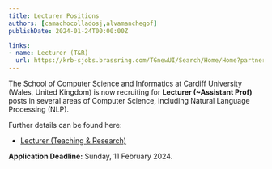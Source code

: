 ```yaml
---
title: Lecturer Positions
authors: [camachocolladosj,alvamanchegof]
publishDate: 2024-01-24T00:00:00Z

links:
- name: Lecturer (T&R)
  url: https://krb-sjobs.brassring.com/TGnewUI/Search/Home/Home?partnerid=30011&siteid=5460#jobDetails=2099342_5460
---
```


The School of Computer Science and Informatics at Cardiff University (Wales, United Kingdom) is now recruiting for **Lecturer (~Assistant Prof)** posts in several areas of Computer Science, including Natural Language Processing (NLP).

<!--more-->

Further details can be found here:

- [Lecturer (Teaching & Research)](https://krb-sjobs.brassring.com/TGnewUI/Search/Home/Home?partnerid=30011&siteid=5460#jobDetails=2099342_5460)


**Application Deadline:** Sunday, 11 February 2024.

